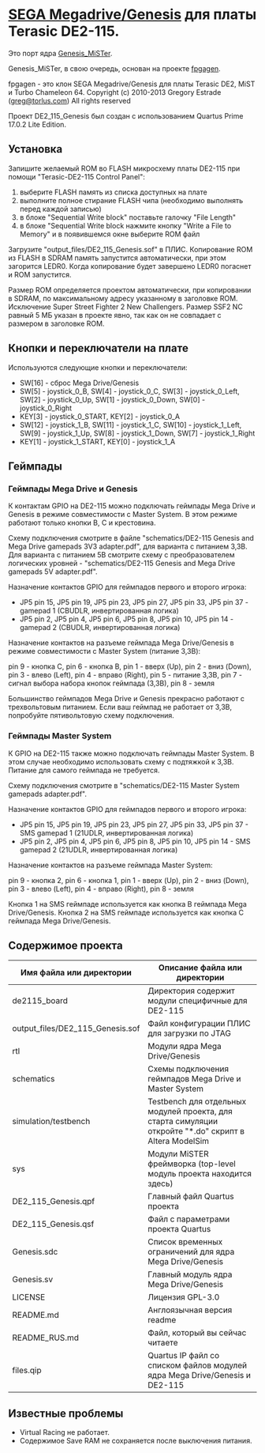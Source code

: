 # [SEGA Megadrive/Genesis](https://en.wikipedia.org/wiki/Sega_Genesis) для платы Terasic DE2-115.

Это порт ядра [Genesis_MiSTer](https://github.com/MiSTer-devel/Genesis_MiSTer).

Genesis_MiSTer, в свою очередь, основан на проекте [fpgagen](https://github.com/Torlus/fpgagen).

fpgagen - это клон SEGA Megadrive/Genesis для платы Terasic DE2, MiST и Turbo Chameleon 64. Copyright (c) 2010-2013 Gregory Estrade (greg@torlus.com)
All rights reserved

Проект DE2_115_Genesis был создан с использованием Quartus Prime 17.0.2 Lite Edition.


## Установка

Запишите желаемый ROM во FLASH микросхему платы DE2-115 при помощи "Terasic-DE2-115 Control Panel":

1. выберите FLASH память из списка доступных на плате
2. выполните полное стирание FLASH чипа (необходимо выполнять перед каждой записью)
3. в блоке "Sequential Write block" поставьте галочку "File Length"
4. в блоке "Sequential Write block нажмите кнопку "Write a File to Memory" и в появившемся окне выберите ROM файл

Загрузите "output_files/DE2_115_Genesis.sof" в ПЛИС. Копирование ROM из FLASH в SDRAM память запустится автоматически, при этом загорится LEDR0.
Когда копирование будет завершено LEDR0 погаснет и ROM запустится.

Размер ROM определяется проектом автоматически, при копировании в SDRAM, по максимальному адресу указанному в заголовке ROM. Исключение Super Street Fighter 2 New Challengers.
Размер SSF2 NC равный 5 МБ указан в проекте явно, так как он не совпадает с размером в заголовке ROM.


## Кнопки и переключатели на плате

Используются следующие кнопки и переключатели:

* SW[16] - сброс Mega Drive/Genesis
* SW[5]  - joystick_0_B, SW[4] - joystick_0_C, SW[3] - joystick_0_Left, SW[2] - joystick_0_Up, SW[1] - joystick_0_Down, SW[0] - joystick_0_Right
* KEY[3] - joystick_0_START, KEY[2] - joystick_0_A
* SW[12] - joystick_1_B, SW[11] - joystick_1_C, SW[10] - joystick_1_Left, SW[9] - joystick_1_Up, SW[8] - joystick_1_Down, SW[7] - joystick_1_Right
* KEY[1] - joystick_1_START, KEY[0] - joystick_1_A


## Геймпады

### Геймпады Mega Drive и Genesis

К контактам GPIO на DE2-115 можно подключать геймпады Mega Drive и Genesis в режиме совместимости с Master System.
В этом режиме работают только кнопки B, C и крестовина.

Схему подключения смотрите в файле "schematics/DE2-115 Genesis and Mega Drive gamepads 3V3 adapter.pdf", для варианта с питанием 3,3В.
Для варианта с питанием 5В смотрите схему с преобразователем логических уровней - "schematics/DE2-115 Genesis and Mega Drive gamepads 5V adapter.pdf".

Назначение контактов GPIO для геймпадов первого и второго игрока:

* JP5 pin 15, JP5 pin 19, JP5 pin 23, JP5 pin 27, JP5 pin 33, JP5 pin 37 - gamepad 1 (CBUDLR, инвертированная логика)
* JP5 pin  2, JP5 pin  4, JP5 pin  6, JP5 pin  8, JP5 pin 10, JP5 pin 14 - gamepad 2 (CBUDLR, инвертированная логика)

Назначение контактов на разъеме геймпада Mega Drive/Genesis в режиме совместимости с Master System (питание 3,3В):

pin 9 - кнопка C, pin 6 - кнопка B, pin 1 - вверх (Up), pin 2 - вниз (Down), pin 3 - влево (Left), pin 4 - вправо (Right), pin 5 - питание 3,3В,
pin 7 - сигнал выбора набора кнопок геймпада (3,3В), pin 8 - земля

Большинство геймпадов Mega Drive и Genesis прекрасно работают с трехвольтовым питанием. Если ваш геймпад не работает от 3,3В,
попробуйте пятивольтовую схему подключения.

### Геймпады Master System

К GPIO на DE2-115 также можно подключать геймпады Master System. В этом случае необходимо использовать схему с подтяжкой к 3,3В.
Питание для самого геймпада не требуется.

Схему подключения смотрите в "schematics/DE2-115 Master System gamepads adapter.pdf".

Назначение контактов GPIO для геймпадов первого и второго игрока:

* JP5 pin 15, JP5 pin 19, JP5 pin 23, JP5 pin 27, JP5 pin 33, JP5 pin 37 - SMS gamepad 1 (21UDLR, инвертированная логика)
* JP5 pin  2, JP5 pin 4,  JP5 pin 6,  JP5 pin 8,  JP5 pin 10, JP5 pin 14 - SMS gamepad 2 (21UDLR, инвертированная логика)

Назначение контактов на разъеме геймпада Master System:

pin 9 - кнопка 2, pin 6 - кнопка 1, pin 1 - вверх (Up), pin 2 - вниз (Down), pin 3 - влево (Left), pin 4 - вправо (Right), pin 8 - земля

Кнопка 1 на SMS геймпаде используется как кнопка B геймпада Mega Drive/Genesis.
Кнопка 2 на SMS геймпаде используется как кнопка C геймпада Mega Drive/Genesis.


## Содержимое проекта


Имя файла или директории                                | Описание файла или директории
--------------------------------------------------------|----------------------------------------------------------------------------
de2115_board                                            | Директория содержит модули специфичные для DE2-115
output_files/DE2_115_Genesis.sof                        | Файл конфигурации ПЛИС для загрузки по JTAG
rtl                                                     | Модули ядра Mega Drive/Genesis
schematics                                              | Cхемы подключения геймпадов Mega Drive и Master System
simulation/testbench                                    | Testbench для отдельных модулей проекта, для старта симуляции откройте "*.do" скрипт в Altera ModelSim
sys                                                     | Модули MiSTER фреймворка (top-level модуль проекта находится здесь)
DE2_115_Genesis.qpf                                     | Главный файл Quartus проекта
DE2_115_Genesis.qsf                                     | Файл с параметрами проекта Quartus
Genesis.sdc                                             | Список временных ограничений для ядра Mega Drive/Genesis
Genesis.sv                                              | Главный модуль ядра Mega Drive/Genesis
LICENSE                                                 | Лицензия GPL-3.0
README.md                                               | Англоязычная версия readme 
README_RUS.md                                           | Файл, который вы сейчас читаете
files.qip                                               | Quartus IP файл со списком файлов модулей ядра Mega Drive/Genesis и DE2-115


## Известные проблемы

* Virtual Racing не работает.
* Содержимое Save RAM не сохраняется после выключения питания.
